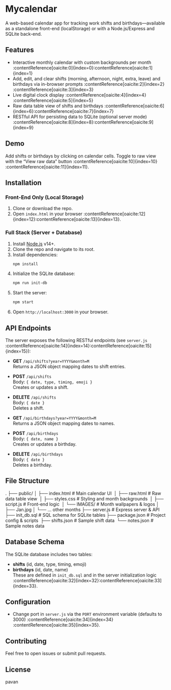 # Mycalendar

A web-based calendar app for tracking work shifts and birthdays—available as a standalone front-end (localStorage) or with a Node.js/Express and SQLite back-end.

## Features
- Interactive monthly calendar with custom backgrounds per month :contentReference[oaicite:0]{index=0}&#8203;:contentReference[oaicite:1]{index=1}  
- Add, edit, and clear shifts (morning, afternoon, night, extra, leave) and birthdays via in-browser prompts :contentReference[oaicite:2]{index=2}&#8203;:contentReference[oaicite:3]{index=3}  
- Live digital clock display :contentReference[oaicite:4]{index=4}&#8203;:contentReference[oaicite:5]{index=5}  
- Raw data table view of shifts and birthdays :contentReference[oaicite:6]{index=6}&#8203;:contentReference[oaicite:7]{index=7}  
- RESTful API for persisting data to SQLite (optional server mode) :contentReference[oaicite:8]{index=8}&#8203;:contentReference[oaicite:9]{index=9}  

## Demo
Add shifts or birthdays by clicking on calendar cells. Toggle to raw view with the “View raw data” button :contentReference[oaicite:10]{index=10}&#8203;:contentReference[oaicite:11]{index=11}.

## Installation

### Front-End Only (Local Storage)
1. Clone or download the repo.  
2. Open `index.html` in your browser :contentReference[oaicite:12]{index=12}&#8203;:contentReference[oaicite:13]{index=13}.

### Full Stack (Server + Database)
1. Install [Node.js](https://nodejs.org/) v14+.  
2. Clone the repo and navigate to its root.  
3. Install dependencies:
    ```bash
    npm install
    ```
4. Initialize the SQLite database:
    ```bash
    npm run init-db
    ```
5. Start the server:
    ```bash
    npm start
    ```
6. Open `http://localhost:3000` in your browser.

## API Endpoints
The server exposes the following RESTful endpoints (see `server.js` :contentReference[oaicite:14]{index=14}&#8203;:contentReference[oaicite:15]{index=15}):

- **GET** `/api/shifts?year=YYYY&month=M`  
  Returns a JSON object mapping dates to shift entries.
- **POST** `/api/shifts`  
  Body: `{ date, type, timing, emoji }`  
  Creates or updates a shift.
- **DELETE** `/api/shifts`  
  Body: `{ date }`  
  Deletes a shift.

- **GET** `/api/birthdays?year=YYYY&month=M`  
  Returns a JSON object mapping dates to names.
- **POST** `/api/birthdays`  
  Body: `{ date, name }`  
  Creates or updates a birthday.
- **DELETE** `/api/birthdays`  
  Body: `{ date }`  
  Deletes a birthday.

## File Structure

. ├── public/ │ ├── index.html # Main calendar UI ​
 │ ├── raw.html # Raw data table view ​
 │ ├── styles.css # Styling and month backgrounds ​
 │ ├── script.js # Front-end logic ​
 │ └── IMAGES/ # Month wallpapers & logos │ ├── Jan.jpg │ └── … other months ├── server.js # Express server & API ​
 ├── init_db.sql # SQL schema for SQLite tables ├── package.json # Project config & scripts ​
 ├── shifts.json # Sample shift data ​
 └── notes.json # Sample notes data ​

## Database Schema
The SQLite database includes two tables:
- **shifts** (id, date, type, timing, emoji)
- **birthdays** (id, date, name)  
These are defined in `init_db.sql` and in the server initialization logic :contentReference[oaicite:32]{index=32}&#8203;:contentReference[oaicite:33]{index=33}.

## Configuration
- Change port in `server.js` via the `PORT` environment variable (defaults to 3000) :contentReference[oaicite:34]{index=34}&#8203;:contentReference[oaicite:35]{index=35}.

## Contributing
Feel free to open issues or submit pull requests.

## License
pavan


